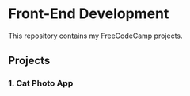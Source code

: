 # Front-End Development

This repository contains my FreeCodeCamp projects.

## Projects

### 1. Cat Photo App

